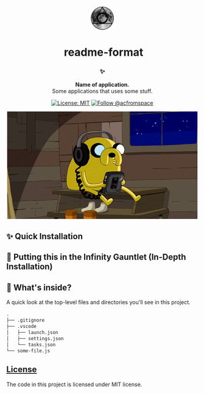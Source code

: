 <!-- HEADING -->

<p align="center">
  <img src="./verycoolstuff/avatar.png" width="60">
</p>
<h1 align="center">️
  readme-format
</h1>

<!-- DESCRIPTION -->

<h3 align="center">
  <span role="img" aria-label="Sparkles">✨</span>
</h3>
<p align="center">
  <strong>Name of application.</strong><br>
  Some applications that uses some stuff.
</p>

<!-- INFORMATION (Shields:IO) -->

<p align="center">
    <a href="https://github.com/acfromspace/weatherchecker/blob/master/LICENSE">
        <img src="https://img.shields.io/github/license/mashape/apistatus.svg"
            alt="License: MIT"></a>
    <a href="https://twitter.com/intent/follow?screen_name=acfromspace">
        <img src="https://img.shields.io/twitter/follow/acfromspace.svg?style=social&logo=twitter"
            alt="Follow @acfromspace"></a>
</p>

<!-- FEATURES -->

<p align="center">
  <img src="./verycoolstuff/doggo.gif">
</p>

<!-- QUICK INSTALLATION -->

## <span role="img" aria-label="Sparkles">✨</span> Quick Installation

<!-- IN-DEPTH INSTALLATION -->

## <span role="img" aria-label="Rocket">🚀</span> Putting this in the Infinity Gauntlet (In-Depth Installation)

<!-- WHAT'S INSIDE? -->

## <span role="img" aria-label="Thinking Face">🤔</span> What's inside?

A quick look at the top-level files and directories you'll see in this project.

    .
    ├── .gitignore
    ├── .vscode
    │   ├── launch.json
    │   ├── settings.json
    │   └── tasks.json
    └── some-file.js

<!-- LICENSE -->

## [License](LICENSE)

The code in this project is licensed under MIT license.
